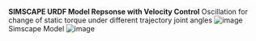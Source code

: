 **SIMSCAPE URDF Model Repsonse with Velocity Control**
Oscillation for change of static torque under different trajectory joint angles
![image](https://github.com/lcbao0908/sim_scape_arm/assets/109941845/b7884b6c-5a72-4870-92bc-dc820fa171e1)
Simscape Model
![image](https://github.com/lcbao0908/sim_scape_arm/assets/109941845/ab35579d-9fde-4c61-a4cb-fe9b912bb7bf)


